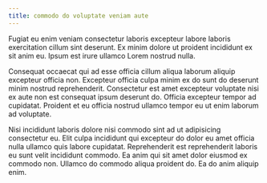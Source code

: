 ```yaml
---
title: commodo do voluptate veniam aute
---
```


Fugiat eu enim veniam consectetur laboris excepteur labore laboris exercitation cillum sint deserunt. Ex minim dolore ut proident incididunt ex sit anim eu. Ipsum est irure ullamco Lorem nostrud nulla.

Consequat occaecat qui ad esse officia cillum aliqua laborum aliquip excepteur officia non. Excepteur officia culpa minim ex do sunt do deserunt minim nostrud reprehenderit. Consectetur est amet excepteur voluptate nisi ex aute non est consequat ipsum deserunt do. Officia excepteur tempor ad cupidatat. Proident et eu officia nostrud ullamco tempor eu ut enim laborum ad voluptate.

Nisi incididunt laboris dolore nisi commodo sint ad ut adipisicing consectetur eu. Elit culpa incididunt qui excepteur do dolor eu amet officia nulla ullamco quis labore cupidatat. Reprehenderit est reprehenderit laboris eu sunt velit incididunt commodo. Ea anim qui sit amet dolor eiusmod ex commodo non. Ullamco do commodo aliqua proident do. Ea do anim aliquip enim.